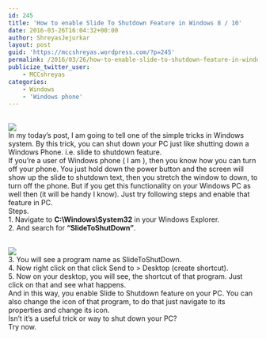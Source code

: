 ```yaml
---
id: 245
title: 'How to enable Slide To Shutdown Feature in Windows 8 / 10'
date: 2016-03-26T16:04:32+00:00
author: ShreyasJejurkar
layout: post
guid: 'https://mccshreyas.wordpress.com/?p=245'
permalink: /2016/03/26/how-to-enable-slide-to-shutdown-feature-in-windows-8-10/
publicize_twitter_user:
    - MCCshreyas
categories:
    - Windows
    - 'Windows phone'
---
```


[  
![](http://mccshreyas.files.wordpress.com/2016/03/savedpicture-2016326213631.png?w=700)  ](http://mccshreyas.files.wordpress.com/2016/03/savedpicture-2016326213631.png)  
In my today’s post, I am going to tell one of the simple tricks in Windows system. By this trick, you can shut down your PC just like shutting down a Windows Phone. i.e. slide to shutdown feature.  
If you’re a user of Windows phone ( I am ), then you know how you can turn off your phone. You just hold down the power button and the screen will show up the slide to shutdown text, then you stretch the window to down, to turn off the phone. But if you get this functionality on your Windows PC as well then (it will be handy I know). Just try following steps and enable that feature in PC.  
Steps.  
1\. Navigate to **C:\\Windows\\System32** in your Windows Explorer.  
2\. And search for **“SlideToShutDown”**.

[  
![](http://mccshreyas.files.wordpress.com/2016/03/savedpicture-2016326213832.png?w=700)  ](http://mccshreyas.files.wordpress.com/2016/03/savedpicture-2016326213832.png)  
3\. You will see a program name as SlideToShutDown.  
4\. Now right click on that click Send to &gt; Desktop (create shortcut).  
5\. Now on your desktop, you will see, the shortcut of that program. Just click on that and see what happens.  
And in this way, you enable Slide to Shutdown feature on your PC. You can also change the icon of that program, to do that just navigate to its properties and change its icon.  
Isn’t it’s a useful trick or way to shut down your PC?  
Try now.